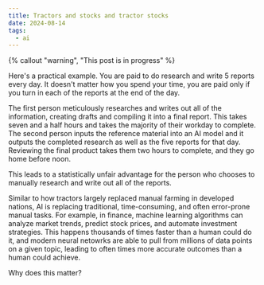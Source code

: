 ```yaml
---
title: Tractors and stocks and tractor stocks
date: 2024-08-14
tags:
  - ai
---
```

{% callout "warning", "This post is in progress" %}

Here's a practical example. You are paid to do research and write 5 reports every day. It doesn't matter how you spend your time, you are paid only if you turn in each of the reports at the end of the day.

The first person meticulously researches and writes out all of the information, creating drafts and compiling it into a final report. This takes seven and a half hours and takes the majority of their workday to complete. The second person inputs the reference material into an AI model and it outputs the completed research as well as the five reports for that day. Reviewing the final product takes them two hours to complete, and they go home before noon.

This leads to a statistically unfair advantage for the person who chooses to manually research and write out all of the reports.

Similar to how tractors largely replaced manual farming in developed nations, AI is replacing traditional, time-consuming, and often error-prone manual tasks. For example, in finance, machine learning algorithms can analyze market trends, predict stock prices, and automate investment strategies. This happens thousands of times faster than a human could do it, and modern neural netowrks are able to pull from millions of data points on a given topic, leading to often times more accurate outcomes than a human could achieve.

Why does this matter?